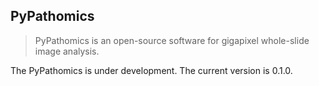 ## PyPathomics

> PyPathomics is an open-source software for gigapixel whole-slide image analysis.

The PyPathomics is under development. The current version is 0.1.0.